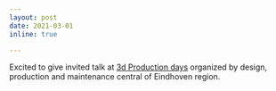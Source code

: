 ```yaml
---
layout: post
date: 2021-03-01
inline: true

---
```

Excited to give invited talk at <a href='https://www.linkedin.com/posts/zaharah-allah-bukhsh_bekijk-het-lezingenprogramma-van-het-smart-activity-6940375629284425728-CRKC?utm_source=share&utm_medium=member_desktop'>3d Production days</a> organized by design, production and maintenance central of Eindhoven region.
